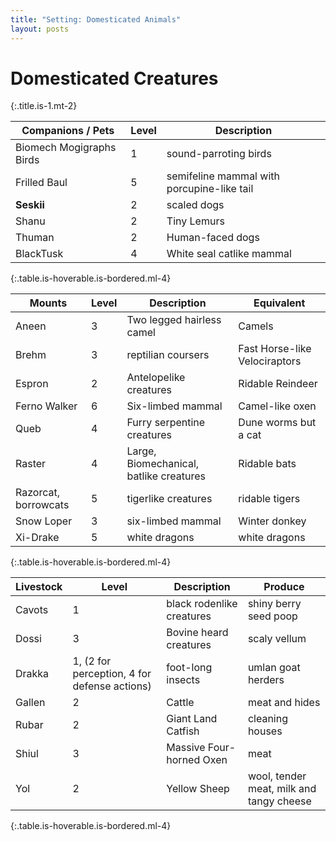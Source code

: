 ```yaml
---
title: "Setting: Domesticated Animals"
layout: posts
---
```


# Domesticated Creatures
{:.title.is-1.mt-2}

Companions / Pets | Level | Description
--- | --- | ---
Biomech Mogigraphs Birds | 1 | sound-parroting birds
Frilled Baul | 5 | semifeline mammal with porcupine-like tail
**Seskii** | 2 | scaled dogs
Shanu | 2 | Tiny Lemurs
Thuman | 2 | Human-faced dogs 
BlackTusk | 4  | White seal catlike mammal 
{:.table.is-hoverable.is-bordered.ml-4}

Mounts | Level | Description |  Equivalent
--- | --- | --- | ---
Aneen | 3 | Two legged hairless camel | Camels
Brehm | 3 | reptilian coursers | Fast Horse-like Velociraptors
Espron | 2 | Antelopelike creatures | Ridable Reindeer
Ferno Walker | 6 | Six-limbed mammal | Camel-like oxen
Queb | 4 | Furry serpentine creatures  | Dune worms but a cat
Raster | 4 | Large, Biomechanical, batlike creatures | Ridable bats
Razorcat, borrowcats | 5 | tigerlike  creatures | ridable tigers
Snow Loper | 3 | six-limbed mammal | Winter donkey
Xi-Drake | 5 | white dragons | white dragons
{:.table.is-hoverable.is-bordered.ml-4}

Livestock | Level | Description | Produce 
--- | --- | --- | ---
Cavots  | 1 | black rodenlike creatures | shiny berry seed poop
Dossi  | 3 | Bovine heard creatures | scaly vellum
Drakka | 1, (2 for perception, 4 for defense actions) | foot-long insects | umlan goat herders
Gallen | 2 | Cattle | meat and hides
Rubar | 2 | Giant Land Catfish | cleaning houses
Shiul | 3 | Massive Four-horned Oxen | meat
Yol | 2 | Yellow Sheep | wool, tender meat, milk and tangy cheese
{:.table.is-hoverable.is-bordered.ml-4}